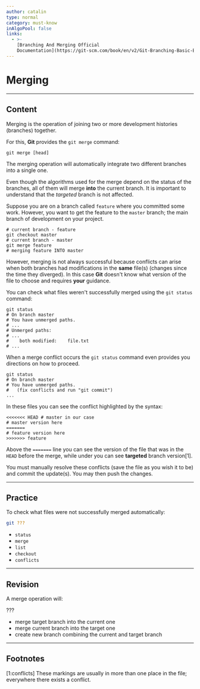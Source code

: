 ```yaml
---
author: catalin
type: normal
category: must-know
inAlgoPool: false
links:
  - >-
    [Branching And Merging Official
    Documentation](https://git-scm.com/book/en/v2/Git-Branching-Basic-Branching-and-Merging){website}
---
```


# Merging


---

## Content

Merging is the operation of joining two or more development histories (branches)  together.

For this, **Git** provides the `git merge` command:

```plain-text
git merge [head]
```

The merging operation will automatically integrate two different branches into a single one.

Even though the algorithms used for the merge depend on the status of the branches, all of them will merge **into** the current branch. It is important to understand that the *targeted* branch is not affected.

Suppose you are on a branch called `feature` where you committed some work. However, you want to get the feature to the `master` branch; the main branch of development on your project.

```plain-text
# current branch - feature
git checkout master
# current branch - master
git merge feature
# merging feature INTO master
```

However, merging is not always successful because conflicts can arise when both branches had modifications in the **same** file(s) (changes since the time they diverged). In this case **Git** doesn't know what version of the file to choose and requires **your** guidance. 

You can check what files weren't successfully  merged using the `git status` command:

```plain-text
git status
# On branch master
# You have unmerged paths.
# ...
# Unmerged paths:
# ...
#    both modified:    file.txt
# ...
```

When a merge conflict occurs the `git status` command even provides you directions on how to proceed.

```plain-text
git status
# On branch master
# You have unmerged paths.
#   (fix conflicts and run "git commit")
...
```

In these files you can see the conflict highlighted by the syntax:

```plain-text
<<<<<<< HEAD # master in our case
# master version here
=======
# feature version here
>>>>>>> feature
```

Above the `=======` line you can see the version of the file that was in the `HEAD` before the merge, while under you can see **targeted** branch version[1].

You must manually resolve these conflicts (save the file as you wish it to be) and commit the update(s). You may then push the changes.


---

## Practice

To check what files were not successfully merged automatically:

```bash
git ???
```

- `status`
- `merge`
- `list`
- `checkout`
- `conflicts`


---

## Revision

A merge operation will:

???

- merge target branch into the current one
- merge current branch into the target one
- create new branch combining the current and target branch


---

## Footnotes

[1:conflicts]
These markings are usually in more than one place in the file; everywhere there exists a conflict.
 
